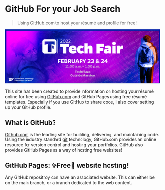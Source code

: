 # GitHub For your Job Search

 > Using GitHub.com to host your résumé and profile for free!

![UFIT 2022 Tech Fair header image](images/TechFair2022.png)

This site has been created to provide information on hosting your résumé online for free using [GitHub.com](https://github.com/) and GitHub Pages using free résumé templates. Especially if you use GitHub to share code, I also cover setting up your GitHub profile.

## What is GitHub?
[Github.com](https://github.com/) is the leading site for building, delivering, and maintaining code. Using the industry standard [git](https://git-scm.com/) technology, GitHub.com provides an online resource for version control and hosting your portfolios. GitHub also provides GitHub Pages as a way of hosting free websites! 

## GitHub Pages: ✨Free🌟 website hosting!

Any GitHub repositroy can have an associated website. This can either be on the main branch, or a branch dedicated to the web content.


